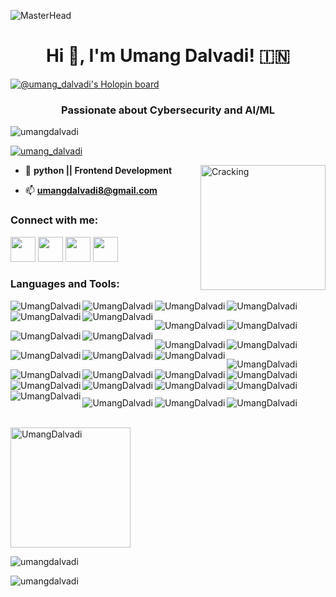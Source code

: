 ![MasterHead](https://camo.githubusercontent.com/d4902b57b5e2549993dfc819375943915f4a4bd1c2b3718f894547e1910c3e2e/68747470733a2f2f63686b736b696c6c732e636f6d2f77702d636f6e74656e742f75706c6f6164732f323032302f30342f62616e6e65722d62672e676966)

    
<h1 align="center">Hi 👋, I'm Umang Dalvadi! 🇮🇳</h1>

[![@umang_dalvadi's Holopin board](https://holopin.me/umang_dalvadi)](https://holopin.io/@umang_dalvadi)

<h3 align="center">Passionate about Cybersecurity and AI/ML</h3>



<p align="left"> <img src="https://komarev.com/ghpvc/?username=umangdalvadi&label=Profile%20views&color=0e75b6&style=flat" alt="umangdalvadi" /> </p>

<!-- <p align="left"> <a href="https://github.com/ryo-ma/github-profile-trophy"><img src="https://github-profile-trophy.vercel.app/?username=umangdalvadi" alt="umangdalvadi" /></a> </p>
 -->
<p align="left"> <a href="https://twitter.com/umang_dalvadi" target="blank"><img src="https://img.shields.io/twitter/follow/umang_dalvadi?logo=twitter&style=for-the-badge" alt="umang_dalvadi" /></a> </p>

 <img align="right" alt="Cracking" width="200" src="https://seclab.ge/uploads/images/2021/09/img_614b180b558ee2-09912920-36304010.gif">


- 🌱 **python || Frontend Development**

- 📫 **umangdalvadi8@gmail.com**



<h3 align="left">Connect with me:</h3>
<p align="left">
    <a href="https://twitter.com/umang_dalvadi"><img src="https://i.ibb.co/kmgQVyW/twitter.png" width="40px" height="40px"></a> 
    <a href="https://github.com/UmangDalvadi"><img src="https://cdn.iconscout.com/icon/free/png-256/github-108-438008.png" width="40px" height="40px"></a>
<!--     <a href="https://www.facebook.com/miten.gajjar.9"><img src="https://i.ibb.co/zmYNW4p/facebook.png" width="32px" height="32px"></a>  -->
    <a href="https://www.linkedin.com/in/umang-dalvadi-15425b205/"><img src="https://i.ibb.co/Kx2GSrT/linkedin.png" width="40px" height="40px"></a>
        <a href="https://umangdalvadi.github.io/My-Portfolio/"><img src="https://www.freepnglogos.com/uploads/logo-website-png/logo-website-website-logo-png-transparent-background-background-15.png" width="40px" height="40px"></a>

</p>
<!-- <p align="left">
<a href="https://twitter.com/umang_dalvadi" target="blank"><img align="center" src="https://raw.githubusercontent.com/rahuldkjain/github-profile-readme-generator/master/src/images/icons/Social/twitter.svg" alt="umang_dalvadi" height="30" width="40" /></a>
<a href="https://www.linkedin.com/in/umang-dalvadi-15425b205/" target="blank"><img align="center" src="https://raw.githubusercontent.com/rahuldkjain/github-profile-readme-generator/master/src/images/icons/Social/linked-in-alt.svg" alt="umang dalvadi" height="30" width="40" /></a>
<a href="https://instagram.com/umang_dalvadi" target="blank"><img align="center" src="https://raw.githubusercontent.com/rahuldkjain/github-profile-readme-generator/master/src/images/icons/Social/instagram.svg" alt="umang_dalvadi" height="30" width="40" /></a>
<a href="https://www.hackerrank.com/umangdalvadi8?hr_r=1" target="blank"><img align="center" src="https://raw.githubusercontent.com/rahuldkjain/github-profile-readme-generator/master/src/images/icons/Social/hackerrank.svg" alt="@umangdalvadi8" height="30" width="40" /></a>
<a href="https://discord.gg/umang dalvadi#6505" target="blank"><img align="center" src="https://raw.githubusercontent.com/rahuldkjain/github-profile-readme-generator/master/src/images/icons/Social/discord.svg" alt="#6505" height="30" width="40" /></a>
</p> -->

<h3 align="left">Languages and Tools:</h3>
<p> <img align="left" src="https://img.shields.io/badge/c-%2300599C.svg?style=for-the-badge&logo=c&logoColor=white" alt="UmangDalvadi"/></p>
<p> <img align="left" src="https://img.shields.io/badge/c++-%2300599C.svg?style=for-the-badge&logo=c%2B%2B&logoColor=white" alt="UmangDalvadi"/></p>
<p> <img align="left" src="https://img.shields.io/badge/css3-%231572B6.svg?style=for-the-badge&logo=css3&logoColor=white" alt="UmangDalvadi"/></p>
<p> <img align="left" src="https://img.shields.io/badge/html5-%23E34F26.svg?style=for-the-badge&logo=html5&logoColor=white" alt="UmangDalvadi"/></p>
<p> <img align="left" src="https://img.shields.io/badge/markdown-%23000000.svg?style=for-the-badge&logo=markdown&logoColor=white" alt="UmangDalvadi"/></p>
<p> <img align="left" src="https://img.shields.io/badge/python-3670A0?style=for-the-badge&logo=python&logoColor=ffdd54" alt="UmangDalvadi"/><br></p>

<p> <img align="left" src="https://img.shields.io/badge/Windows%20Terminal-%234D4D4D.svg?style=for-the-badge&logo=windows-terminal&logoColor=white" alt="UmangDalvadi"/></p>
<p> <img align="left" src="https://img.shields.io/badge/MongoDB-%234ea94b.svg?style=for-the-badge&logo=mongodb&logoColor=white" alt="UmangDalvadi"/></p>
<p> <img align="left" src="https://img.shields.io/badge/mysql-%2300f.svg?style=for-the-badge&logo=mysql&logoColor=white" alt="UmangDalvadi"/></p>
<p> <img align="left" src="https://img.shields.io/badge/adobe%20photoshop-%2331A8FF.svg?style=for-the-badge&logo=adobe%20photoshop&logoColor=white" alt="UmangDalvadi"/><br></p>

<p> <img align="left" src="https://img.shields.io/badge/blender-%23F5792A.svg?style=for-the-badge&logo=blender&logoColor=white" alt="UmangDalvadi"/></p>
<p> <img align="left" src="https://img.shields.io/badge/Canva-%2300C4CC.svg?style=for-the-badge&logo=Canva&logoColor=white" alt="UmangDalvadi"/></p>
<p> <img align="left" src="https://img.shields.io/badge/-Hackerrank-2EC866?style=for-the-badge&logo=HackerRank&logoColor=white" alt="UmangDalvadi"/></p>
<p> <img align="left" src="https://img.shields.io/badge/Reddit-%23FF4500.svg?style=for-the-badge&logo=Reddit&logoColor=white" alt="UmangDalvadi"/></p>
<p> <img align="left" src="https://img.shields.io/badge/.NET-5C2D91?style=for-the-badge&logo=.net&logoColor=white" alt="UmangDalvadi"/><br></p>

<p> <img align="left" src="https://img.shields.io/badge/bootstrap-%23563D7C.svg?style=for-the-badge&logo=bootstrap&logoColor=white" alt="UmangDalvadi"/></p>
<p> <img align="left" src="https://img.shields.io/badge/Oracle-F80000?style=for-the-badge&logo=oracle&logoColor=white" alt="UmangDalvadi"/></p>
<p> <img align="left" src="https://img.shields.io/badge/Android%20Studio-3DDC84.svg?style=for-the-badge&logo=android-studio&logoColor=white" alt="UmangDalvadi"/></p>
<p> <img align="left" src="https://img.shields.io/badge/jupyter-%23FA0F00.svg?style=for-the-badge&logo=jupyter&logoColor=white" alt="UmangDalvadi"/></p>
<p> <img align="left" src="https://img.shields.io/badge/pycharm-143?style=for-the-badge&logo=pycharm&logoColor=black&color=black&labelColor=green" alt="UmangDalvadi"/><br></p>

<p> <img align="left" src="https://img.shields.io/badge/Replit-DD1200?style=for-the-badge&logo=Replit&logoColor=white" alt="UmangDalvadi"/></p>
<p> <img align="left" src="https://img.shields.io/badge/Visual%20Studio%20Code-0078d7.svg?style=for-the-badge&logo=visual-studio-code&logoColor=white" alt="UmangDalvadi"/></p>
<p> <img align="left" src="https://img.shields.io/badge/Android-3DDC84?style=for-the-badge&logo=android&logoColor=white" alt="UmangDalvadi"/></p>
<p> <img align="left" src="https://img.shields.io/badge/iOS-000000?style=for-the-badge&logo=ios&logoColor=white" alt="UmangDalvadi"/></p>
<p> <img align="left" src="https://img.shields.io/badge/Kali-268BEE?style=for-the-badge&logo=kalilinux&logoColor=white" alt="UmangDalvadi"/><br></p>

<p> <img align="left" src="https://img.shields.io/badge/Linux-FCC624?style=for-the-badge&logo=linux&logoColor=black" alt="UmangDalvadi"/></p>
<p> <img align="left" src="https://img.shields.io/badge/Ubuntu-E95420?style=for-the-badge&logo=ubuntu&logoColor=white" alt="UmangDalvadi"/></p>
<p> <img align="left" src="https://img.shields.io/badge/Windows-0078D6?style=for-the-badge&logo=windows&logoColor=white" alt="UmangDalvadi"/><br></p>
<!-- <p align="left">
<h4 align="left">Programming Languages:</h4>
<a href="https://www.cprogramming.com/" target="_blank" rel="noreferrer"> <img src="https://raw.githubusercontent.com/devicons/devicon/master/icons/c/c-original.svg" alt="c" width="40" height="40"/> </a>
<a href="https://www.python.org" target="_blank" rel="noreferrer"> <img src="https://raw.githubusercontent.com/devicons/devicon/master/icons/python/python-original.svg" alt="python" width="40" height="40"/> </a> 
<h4 align="left">Frontend Development:</h4>
<a href="https://www.w3.org/html/" target="_blank" rel="noreferrer"> <img src="https://raw.githubusercontent.com/devicons/devicon/master/icons/html5/html5-original-wordmark.svg" alt="html5" width="40" height="40"/> </a>
<a href="https://www.w3schools.com/css/" target="_blank" rel="noreferrer"> <img src="https://raw.githubusercontent.com/devicons/devicon/master/icons/css3/css3-original-wordmark.svg" alt="css3" width="40" height="40"/> </a> -->
<!-- <h4 align="left">Database:</h4>
<a href="https://www.mysql.com/" target="_blank" rel="noreferrer"> <img src="https://raw.githubusercontent.com/devicons/devicon/master/icons/mysql/mysql-original-wordmark.svg  " alt="mysql" width="40" height="40"/> </a>   
   <a href="https://www.oracle.com/" target="_blank" rel="noreferrer">   <img src="https://raw.githubusercontent.com/devicons/devicon/master/icons/oracle/oracle-original.svg" alt="oracle" width="40" height="40"/> </a> -->
<!-- <h4 align="left">Framework:</h4>
<a href="https://dotnet.microsoft.com/" target="_blank" rel="noreferrer"> <img src="https://raw.githubusercontent.com/devicons/devicon/master/icons/dot-net/dot-net-original-wordmark.svg" alt="dotnet" width="40" height="40"/> </a> -->
<!-- <h4 align="left">Software:</h4>
<a href="https://www.photoshop.com/en" target="_blank" rel="noreferrer"> <img src="https://raw.githubusercontent.com/devicons/devicon/master/icons/photoshop/photoshop-line.svg" alt="photoshop" width="40" height="40"/> </a>
<h4 align="left">Other:</h4>
<a href="https://www.arduino.cc/" target="_blank" rel="noreferrer"> <img src="https://cdn.worldvectorlogo.com/logos/arduino-1.svg" alt="arduino" width="40" height="40"/> </a>
<a href="https://git-scm.com/" target="_blank" rel="noreferrer"> <img src="https://www.vectorlogo.zone/logos/git-scm/git-scm-icon.svg" alt="git" width="40" height="40"/> </a>  -->
<!-- <a href="https://www.linux.org/" target="_blank" rel="noreferrer"> <img src="https://raw.githubusercontent.com/devicons/devicon/master/icons/linux/linux-original.svg" alt="linux" width="40" height="40"/> </a> </p>  -->



<p><br> <img align="center" src="https://github-readme-stats.vercel.app/api/top-langs?username=UmangDalvadi&langs_count=10&show_icons=true&locale=en&layout=compact" alt="UmangDalvadi" height="192px"/></p>
<!--<p>&nbsp;<img align="center" src="https://github-readme-stats.vercel.app/api?username=umangdalvadi&show_icons=true&locale=en" alt="umangdalvadi" /></p>
-->
<p><img align="center" src="https://github-readme-stats.vercel.app/api?username=UmangDalvadi&show_icons=true&theme=radical" alt="umangdalvadi" /></p>


<!-- [![Top Langs](https://github-readme-stats.vercel.app/api/top-langs/?username=UmangDalvadi&layout=compact)](https://github.com/UmangDalvadi/github-readme-stats) -->
<p><img align="center" src="https://github-readme-streak-stats.herokuapp.com/?user=umangdalvadi&" alt="umangdalvadi" /></p>

